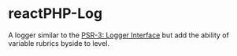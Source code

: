 # reactPHP-Log

A logger similar to the [PSR-3: Logger Interface](https://www.php-fig.org/psr/psr-3/) but add the ability of variable rubrics byside to level.